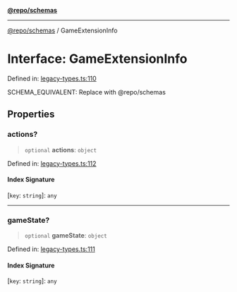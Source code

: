 [**@repo/schemas**](../README.md)

***

[@repo/schemas](../globals.md) / GameExtensionInfo

# Interface: GameExtensionInfo

Defined in: [legacy-types.ts:110](https://github.com/alexqguo/drinking-board-game-v3/blob/e685f3b5240058db25c494e5486105704e4feaf9/packages/schemas/src/legacy-types.ts#L110)

SCHEMA_EQUIVALENT: Replace with @repo/schemas

## Properties

### actions?

> `optional` **actions**: `object`

Defined in: [legacy-types.ts:112](https://github.com/alexqguo/drinking-board-game-v3/blob/e685f3b5240058db25c494e5486105704e4feaf9/packages/schemas/src/legacy-types.ts#L112)

#### Index Signature

\[`key`: `string`\]: `any`

***

### gameState?

> `optional` **gameState**: `object`

Defined in: [legacy-types.ts:111](https://github.com/alexqguo/drinking-board-game-v3/blob/e685f3b5240058db25c494e5486105704e4feaf9/packages/schemas/src/legacy-types.ts#L111)

#### Index Signature

\[`key`: `string`\]: `any`
